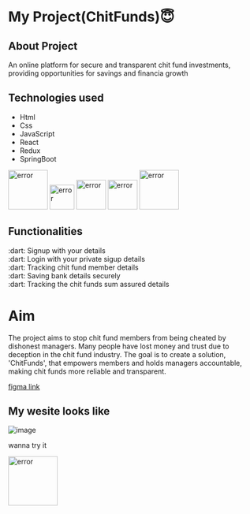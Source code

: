 <h1>My Project(ChitFunds)😇</h1>
<h2>About Project</h2>
<p>An online platform for secure and transparent chit fund investments, providing opportunities for savings and financia growth</p>
<h2>Technologies used</h2>
<ul>
  <li>Html</li>
  <li>Css</li>
  <li>JavaScript</li>
  <li>React</li>
  <li>Redux</li>
  <li>SpringBoot</li>
</ul>
<div>
  <img style="width:80px"src="https://cdn3d.iconscout.com/3d/free/thumb/free-html-5728485-4781249.png?f=webp" alt="error"/>
  <img style="width:50px"src="https://upload.wikimedia.org/wikipedia/commons/thumb/d/d5/CSS3_logo_and_wordmark.svg/1200px-CSS3_logo_and_wordmark.svg.png" alt="error"/>
  <img style="width:60px"src="https://www.freepnglogos.com/uploads/javascript-png/png-javascript-badge-picture-8.png" alt="error"/>
  <img style="width:60px"src="https://ionicframework.com/docs/icons/logo-react-icon.png" alt="error"/>
  <img style="width:80px"src="https://logodix.com/logo/1614302.png" alt="error"/>
</div>

<h2>Functionalities</h2>
 :dart: Signup with your details<br>
 :dart: Login with your private sigup details<br>
 :dart: Tracking chit fund member details<br>
 :dart: Saving bank details securely<br>
 :dart: Tracking the chit funds sum assured details
 <h1>Aim </h1>
 <p>The project aims to stop chit fund members from being cheated by dishonest managers. Many people have lost money and trust due to deception in the chit fund industry. The goal is to create a solution, 'ChitFunds', that empowers members and holds managers accountable, making chit funds more reliable and transparent.</p>
 <a href="https://www.figma.com/proto/Lp4urqxihzCVn2scj89EO0/chitfunds?type=design&node-id=1-2&t=deltIKyBeGEk8cAc-0&scaling=min-zoom&page-id=0%3A1" alt="error">figma link</a>
 <h2>My wesite looks like</h2>

 ![image](https://github.com/Harshitha-reddy88/capstone_chitfunds_project/assets/119464978/2e16fe19-dce5-42c9-a967-ea91b35bad45)
 <p>wanna try it</p>
 <img style="width:100px" src="https://github.com/mayankchaudhary26/Cool-Readme-ideas/raw/master/data/giphy.gif"alt="error"/>


 
 
